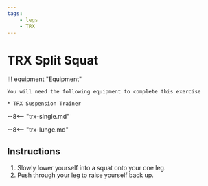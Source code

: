 ```yaml
---
tags:
    - legs
    - TRX
---
```


# TRX Split Squat

!!! equipment "Equipment"

    You will need the following equipment to complete this exercise
    
    * TRX Suspension Trainer

--8<-- "trx-single.md"

--8<-- "trx-lunge.md"

## Instructions

1. Slowly lower yourself into a squat onto your one leg.
2. Push through your leg to raise yourself back up.


